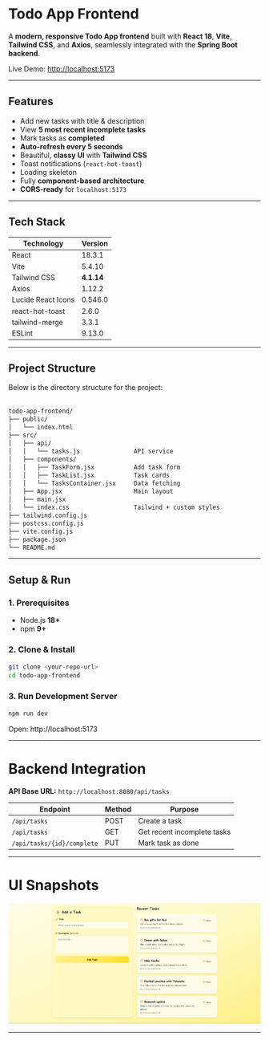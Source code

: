 # Todo App Frontend

A **modern, responsive Todo App frontend** built with **React 18**, **Vite**, **Tailwind CSS**, and **Axios**, seamlessly integrated with the **Spring Boot backend**.

Live Demo: [http://localhost:5173](http://localhost:5173)

---

## Features

- Add new tasks with title & description
- View **5 most recent incomplete tasks**
- Mark tasks as **completed**
- **Auto-refresh every 5 seconds**
- Beautiful, **classy UI** with **Tailwind CSS**
- Toast notifications (`react-hot-toast`)
- Loading skeleton
- Fully **component-based architecture**
- **CORS-ready** for `localhost:5173`

---

## Tech Stack

| Technology            | Version       |
|-----------------------|---------------|
| React                 | 18.3.1        |
| Vite                  | 5.4.10        |
| Tailwind CSS          | **4.1.14**    |
| Axios                 | 1.12.2        |
| Lucide React Icons    | 0.546.0       |
| react-hot-toast       | 2.6.0         |
| tailwind-merge        | 3.3.1         |
| ESLint                | 9.13.0        |

---

## Project Structure

Below is the directory structure for the project:

```plaintext

todo-app-frontend/
├── public/
│   └── index.html
├── src/
│   ├── api/
│   │   └── tasks.js               API service
│   ├── components/
│   │   ├── TaskForm.jsx           Add task form
│   │   ├── TaskList.jsx           Task cards
│   │   └── TasksContainer.jsx     Data fetching
│   ├── App.jsx                    Main layout
│   ├── main.jsx
│   └── index.css                  Tailwind + custom styles
├── tailwind.config.js
├── postcss.config.js
├── vite.config.js
├── package.json
└── README.md

```
---

## Setup & Run

### 1. Prerequisites

- Node.js **18+**
- npm **9+**

### 2. Clone & Install

```bash
git clone <your-repo-url>
cd todo-app-frontend
```

### 3. Run Development Server

```bash
npm run dev
```
Open: http://localhost:5173

---

# Backend Integration

**API Base URL:** `http://localhost:8080/api/tasks`

| Endpoint                  | Method | Purpose                  |
|----------------------------|--------|--------------------------|
| `/api/tasks`               | POST   | Create a task            |
| `/api/tasks`               | GET    | Get recent incomplete tasks |
| `/api/tasks/{id}/complete` | PUT    | Mark task as done        |

---

# UI Snapshots

![UI Snapshot](https://github.com/MrSriJay/todo-app/blob/e2993d4238e080040810a83db5d19f435f033dfb/todo-app-frontend/public/ui-snapshot.png)



---

